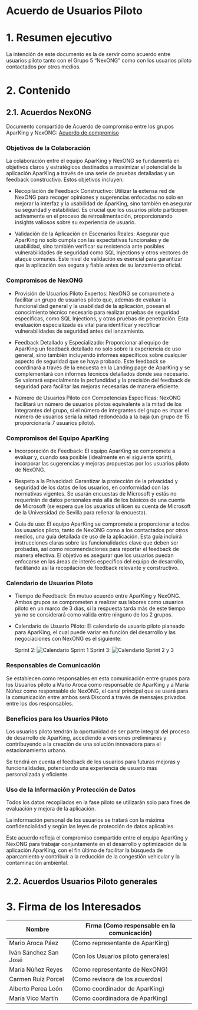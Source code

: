 # Acuerdo de Usuarios Piloto
# 1. Resumen ejecutivo

La intención de este documento es la de servir como acuerdo entre usuarios piloto tanto con el Grupo 5 “NexONG” como con los usuarios piloto contactados por otros medios.

# 2. Contenido

## 2.1. Acuerdos NexONG

Documento compartido de Acuerdo de compromiso entre los grupos AparKing y NexONG: [Acuerdo de compromiso](/pdf/Commitment_Agreement_User_Pilot.pdf)

### Objetivos de la Colaboración

La colaboración entre el equipo AparKing y NexONG se fundamenta en objetivos claros y estratégicos destinados a maximizar el potencial de la aplicación AparKing a través de una serie de pruebas detalladas y un feedback constructivo. Estos objetivos incluyen:

- Recopilación de Feedback Constructivo: Utilizar la extensa red de NexONG para recoger opiniones y sugerencias enfocadas no solo en mejorar la interfaz y la usabilidad de AparKing, sino también en asegurar su seguridad y estabilidad. Es crucial que los usuarios piloto participen activamente en el proceso de retroalimentación, proporcionando insights valiosos sobre su experiencia de usuario.

- Validación de la Aplicación en Escenarios Reales: Asegurar que AparKing no solo cumpla con las expectativas funcionales y de usabilidad, sino también verificar su resistencia ante posibles vulnerabilidades de seguridad como SQL Injections y otros vectores de ataque comunes. Este nivel de validación es esencial para garantizar que la aplicación sea segura y fiable antes de su lanzamiento oficial.

### Compromisos de NexONG

- Provisión de Usuarios Piloto Expertos: NexONG se compromete a facilitar un grupo de usuarios piloto que, además de evaluar la funcionalidad general y la usabilidad de la aplicación, posean el conocimiento técnico necesario para realizar pruebas de seguridad específicas, como SQL Injections, y otras pruebas de penetración. Esta evaluación especializada es vital para identificar y rectificar vulnerabilidades de seguridad antes del lanzamiento.

- Feedback Detallado y Especializado: Proporcionar al equipo de AparKing un feedback detallado no solo sobre la experiencia de uso general, sino también incluyendo informes específicos sobre cualquier aspecto de seguridad que se haya probado. Este feedback se coordinará a través de la encuesta en la Landing page de AparKing y se complementará con informes técnicos detallados donde sea necesario. Se valorará especialmente la profundidad y la precisión del feedback de seguridad para facilitar las mejoras necesarias de manera eficiente.

- Número de Usuarios Piloto con Competencias Específicas: NexONG facilitará un número de usuarios pilotos equivalente a la mitad de los integrantes del grupo, si el número de integrantes del grupo es impar el número de usuarios sería la mitad redondeada a la baja (un grupo de 15 proporcionaría 7 usuarios piloto).

### Compromisos del Equipo AparKing

- Incorporación de Feedback: El equipo AparKing se compromete a evaluar y, cuando sea posible (idealmente en el siguiente sprint), incorporar las sugerencias y mejoras propuestas por los usuarios piloto de NexONG.

- Respeto a la Privacidad: Garantizar la protección de la privacidad y seguridad de los datos de los usuarios, en conformidad con las normativas vigentes. Se usarán encuestas de Microsoft y estás no requerirán de datos personales más allá de los básicos de una cuenta de Microsoft (se espera que los usuarios utilicen su cuenta de Microsoft de la Universidad de Sevilla para rellenar la encuesta).

- Guía de uso: El equipo AparKing se compromete a proporcionar a todos los usuarios piloto, tanto de NexONG como a los contactados por otros medios, una guía detallada de uso de la aplicación. Esta guía incluirá instrucciones claras sobre las funcionalidades clave que deben ser probadas, así como recomendaciones para reportar el feedback de manera efectiva. El objetivo es asegurar que los usuarios puedan enfocarse en las áreas de interés específico del equipo de desarrollo, facilitando así la recopilación de feedback relevante y constructivo.

### Calendario de Usuarios Piloto

- Tiempo de Feedback: En mutuo acuerdo entre AparKing y NexONG. Ambos grupos se comprometen a realizar sus labores como usuarios piloto en un marco de 3 días, si la respuesta tarda más de este tiempo ya no se considerará como valida entre ninguno de los 2 grupos.

- Calendario de Usuario Piloto: El calendario de usuario piloto planeado para AparKing, el cual puede variar en función del desarrollo y las negociaciones con NexONG es el siguiente:

    Sprint 2:
    ![Calendario Sprint 1](/img/S2Calendar.png)
    Sprint 3:
    ![Calendario Sprint 2 y 3](/img/S3Calendar.png)

### Responsables de Comunicación

Se establecen como responsables en esta comunicación entre grupos para los Usuarios piloto a Mario Aroca como responsable de AparKing y a María Núñez como responsable de NexONG, el canal principal que se usará para la comunicación entre ambos será Discord a través de mensajes privados entre los dos responsables.

### Beneficios para los Usuarios Piloto

Los usuarios piloto tendrán la oportunidad de ser parte integral del proceso de desarrollo de AparKing, accediendo a versiones preliminares y contribuyendo a la creación de una solución innovadora para el estacionamiento urbano.

Se tendrá en cuenta el feedback de los usuarios para futuras mejoras y funcionalidades, potenciando una experiencia de usuario más personalizada y eficiente.

### Uso de la Información y Protección de Datos

Todos los datos recopilados en la fase piloto se utilizarán solo para fines de evaluación y mejora de la aplicación.

La información personal de los usuarios se tratará con la máxima confidencialidad y según las leyes de protección de datos aplicables.

Este acuerdo refleja el compromiso compartido entre el equipo AparKing y NexONG para trabajar conjuntamente en el desarrollo y optimización de la aplicación AparKing, con el fin último de facilitar la búsqueda de aparcamiento y contribuir a la reducción de la congestión vehicular y la contaminación ambiental.

## 2.2. Acuerdos Usuarios Piloto generales

# 3. Firma de los Interesados

| Nombre                | Firma (Como responsable en la comunicación) |
|-----------------------|---------------------------------------------|
| Mario Aroca Páez      | (Como representante de AparKing)                              |
| Iván Sánchez San José | (Con los Usuarios piloto generales)         |
| María Núñez Reyes     | (Como representante de NexONG)              |
| Carmen Ruiz Porcel    | (Como revisora de los acuerdos)             |
| Alberto Perea León    | (Como coordinador de AparKing)              |
| María Vico Martín     | (Como coordinadora de AparKing)             |
